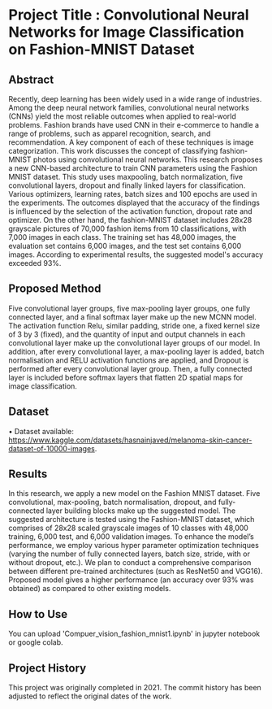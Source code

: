 # Project Title : Convolutional Neural Networks for Image Classification on Fashion-MNIST Dataset

## Abstract
Recently, deep learning has been widely used in a wide range of industries. Among the deep neural network families, convolutional neural networks (CNNs) yield the most reliable outcomes when applied to real-world problems. Fashion brands have used CNN in their e-commerce to handle a range of problems, such as apparel recognition, search, and recommendation. A key component of each of these techniques is image categorization.  This work discusses the concept of classifying fashion-MNIST photos using convolutional neural networks. This research proposes a new CNN-based architecture to train CNN parameters using the Fashion MNIST dataset.  This study uses maxpooling, batch normalization, five convolutional layers, dropout and finally linked layers for classification. Various optimizers, learning rates, batch sizes and 100 epochs are used in the experiments. The outcomes displayed that the accuracy of the findings is influenced by the selection of the activation function, dropout rate and optimizer.
On the other hand, the fashion-MNIST dataset includes 28x28 grayscale pictures of 70,000 fashion items from 10 classifications, with 7,000 images in each class. The training set has 48,000 images, the evaluation set contains 6,000 images, and the test set contains 6,000 images. According to experimental results, the suggested model's accuracy exceeded 93%.


## Proposed Method
Five convolutional layer groups, five max-pooling layer groups, one fully connected layer, and a final softmax layer make up the new MCNN model. The activation function Relu, similar padding, stride one, a fixed kernel size of 3 by 3 (fixed), and the quantity of input and output channels in each convolutional layer make up the convolutional layer groups of our model. In addition, after every convolutional layer, a max-pooling layer is added, batch normalisation and RELU activation functions are applied, and Dropout is performed after every convolutional layer group. Then, a fully connected layer is included before softmax layers that flatten 2D spatial maps for image classification. 


## Dataset
•	Dataset available: https://www.kaggle.com/datasets/hasnainjaved/melanoma-skin-cancer-dataset-of-10000-images. 



## Results
  In this research, we apply a new model on the Fashion MNIST dataset. Five convolutional, max-pooling, batch normalisation, dropout, and fully-connected layer building blocks make up the suggested model. The suggested architecture is tested using the Fashion-MNIST dataset, which comprises of 28x28 scaled grayscale images of 10 classes with 48,000 training, 6,000 test, and 6,000 validation images.
To enhance the model’s performance, we employ various hyper parameter optimization techniques (varying the number of fully connected layers, batch size, stride, with or without dropout, etc.). We plan to conduct a comprehensive comparison between different pre-trained architectures (such as ResNet50 and VGG16). Proposed model gives a higher performance (an accuracy over 93% was obtained) as compared to other existing models.


## How to Use
You can upload 'Compuer_vision_fashion_mnist1.ipynb' in jupyter notebook or google colab.




## Project History
This project was originally completed in 2021. The commit history has been adjusted to reflect the original dates of the work.

